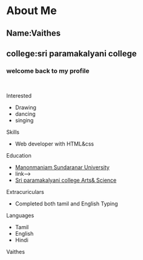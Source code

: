 <div id="header"></div>
<div class="left"></div>
<div class="stuff">
<br><br>
<h1>About Me</h1>
<h2>Name:Vaithes</h2>
<h2>college:sri paramakalyani college</h2>
<h3>welcome back to my profile</h3>
<br>
<p class="head">Interested</p>
<ul>
<li>Drawing</li>
<li>dancing</li>
<li>singing</li>
</ul>
<p class="head">Skills</p>
<ul>
<li>Web developer with HTML&css</li>
</ul>
<p class="head">Education</p>
<ul>
<a href="http://www.manonmaniam Sundaranar  University.org/pages/M_S_U">
<li>Manonmaniam Sundaranar University<li>
</a>
<!-->link-->
<a href="https://www.Sri paramakalyani college.org/">
<li>Sri paramakalyani college Arts& Science</li></a>
</ul>
<p class="head">Extracuriculars</p>
<ul>
<li>Completed both tamil and English Typing</li>
</ul>
<p class="head">Languages</p>
<ul>
<li>Tamil</li>
<li>English</li>
<li>Hindi</li>
</ul>
<div class="right"></div>
</div>Vaithes
<div id="footer">
<h2 id="Name"></h2></div>
